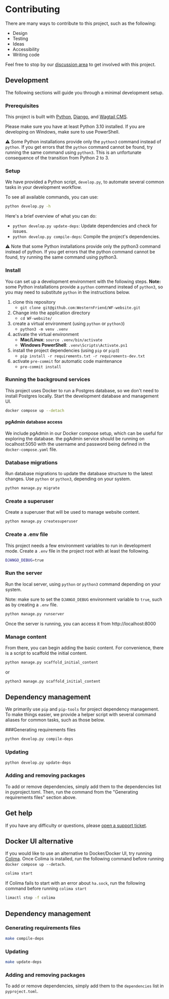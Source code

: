 # Contributing

There are many ways to contribute to this project, such as the following:

- Design
- Testing
- Ideas
- Accessibility
- Writing code

Feel free to stop by our [discussion area](https://github.com/WesternFriend/WF-website/discussions) to get involved with this project.

## Development

The following sections will guide you through a minimal development setup.

### Prerequisites

This project is built with [Python](https://www.python.org/), [Django](https://www.djangoproject.com/), and [Wagtail CMS](https://wagtail.io/).

Please make sure you have at least Python 3.10 installed. If you are developing on Windows, make sure to use PowerShell.

⚠️ Some Python installations provide only the `python3` command instead of `python`. If you get errors that the `python` command cannot be found, try running the same command using `python3`. This is an unfortunate consequence of the transition from Python 2 to 3.

### Setup

We have provided a Python script, `develop.py`, to automate several common tasks in your development workflow.

To see all available commands, you can use:

```sh
python develop.py -h
```

Here's a brief overview of what you can do:

- `python develop.py update-deps`: Update dependencies and check for issues.
- `python develop.py compile-deps`: Compile the project's dependencies.

⚠️ Note that some Python installations provide only the python3 command instead of python. If you get errors that the python command cannot be found, try running the same command using python3.

### Install

You can set up a development environment with the following steps. **Note:** some Python installations provide a `python` command instead of `python3`, so you may need to substitute `python` in the instructions below.

1. clone this repository
   - `git clone git@github.com:WesternFriend/WF-website.git`
2. Change into the application directory
   - `cd WF-website/`
3. create a virtual environment (using `python` or `python3`)
   - `python3 -m venv .venv`
4. activate the virtual environment
   - **Mac/Linux**: `source .venv/bin/activate`
   - **Windows PowerShell**: `.venv\Scripts\Activate.ps1`
5. install the project dependencies (using `pip` or `pip3`)
   - `pip install -r requirements.txt -r requirements-dev.txt`
6. activate `pre-commit` for automatic code maintenance
   - `pre-commit install`

### Running the background services

This project uses Docker to run a Postgres database, so we don't need to install Postgres locally. Start the development database and management UI.

```sh
docker compose up --detach
```

#### pgAdmin database access

We include pgAdmin in our Docker compose setup, which can be useful for exploring the database. the pgAdmin service should be running on localhost:5050 with the username and password being defined in the `docker-compose.yaml` file.

### Database migrations

Run database migrations to update the database structure to the latest changes. Use `python` or `python3`, depending on your system.

```sh
python manage.py migrate
```

### Create a superuser

Create a superuser that will be used to manage website content.

```sh
python manage.py createsuperuser
```

### Create a .env file

This project needs a few environment variables to run in development mode. Create a `.env` file in the project root with at least the following.

```sh
DJANGO_DEBUG=true
```

### Run the server

Run the local server, using `python` or `python3` command depending on your system.

Note: make sure to set the `DJANGO_DEBUG` environment variable to `true`, such as by creating a `.env` file.

```sh
python manage.py runserver
```

Once the server is running, you can access it from http://localhost:8000

### Manage content

From there, you can begin adding the basic content. For convenience, there is a script to scaffold the initial content.

```sh
python manage.py scaffold_initial_content
```

or

```sh
python3 manage.py scaffold_initial_content
```

## Dependency management

We primarily use `pip` and `pip-tools` for project dependency management. To make things easier, we provide a helper script with several command aliases for common tasks, such as those below.

###Generating requirements files

```sh
python develop.py compile-deps
```

### Updating

```sh
python develop.py update-deps
```

### Adding and removing packages

To add or remove dependencies, simply add them to the dependencies list in pyproject.toml. Then, run the command from the "Generating requirements files" section above.

## Get help

If you have any difficulty or questions, please [open a support ticket](https://github.com/WesternFriend/WF-website/issues).

## Docker UI alternative

If you would like to use an alternative to Docker/Docker UI, try running [Colima](https://github.com/abiosoft/colima). Once Colima is installed, run the following command before running `docker compose up --detach`.

```sh
colima start
```

If Colima fails to start with an error about `ha.sock`, run the following command before running `colima start`

```sh
limactl stop -f colima
```

## Dependency management

### Generating requirements files

```sh
make compile-deps
```

### Updating

```sh
make update-deps
```

### Adding and removing packages

To add or remove dependencies, simply add them to the `dependencies` list in `pyproject.toml`.
